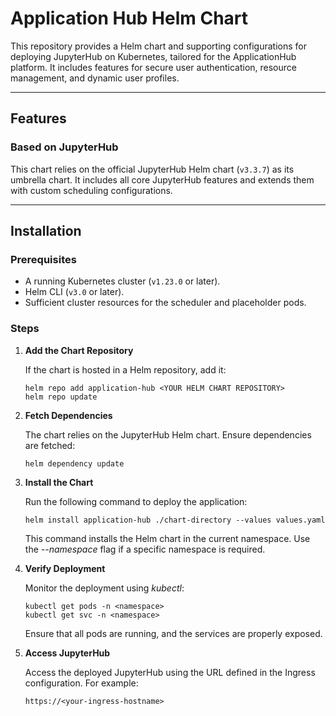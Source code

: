 # Application Hub Helm Chart

This repository provides a Helm chart and supporting configurations for deploying JupyterHub on Kubernetes, tailored for the ApplicationHub platform. It includes features for secure user authentication, resource management, and dynamic user profiles.

---

## Features

### Based on JupyterHub

This chart relies on the official JupyterHub Helm chart (`v3.3.7`) as its umbrella chart. It includes all core JupyterHub features and extends them with custom scheduling configurations.

---

## Installation

### Prerequisites

- A running Kubernetes cluster (`v1.23.0` or later).
- Helm CLI (`v3.0` or later).
- Sufficient cluster resources for the scheduler and placeholder pods.

### Steps

1. **Add the Chart Repository**  

   If the chart is hosted in a Helm repository, add it:

   ```
   helm repo add application-hub <YOUR HELM CHART REPOSITORY>
   helm repo update
   ```

2. **Fetch Dependencies**

   The chart relies on the JupyterHub Helm chart. Ensure dependencies are fetched:

    ```
    helm dependency update
    ```

3. **Install the Chart**

   Run the following command to deploy the application:
   
   ```
   helm install application-hub ./chart-directory --values values.yaml
   ```
   This command installs the Helm chart in the current namespace. Use the *--namespace* flag if a specific namespace is required.

4. **Verify Deployment** 

   Monitor the deployment using *kubectl*:
   ```
   kubectl get pods -n <namespace>
   kubectl get svc -n <namespace>
   ```
   Ensure that all pods are running, and the services are properly exposed.

5. **Access JupyterHub**

   Access the deployed JupyterHub using the URL defined in the Ingress configuration. For example:
   ```
   https://<your-ingress-hostname>

   ```